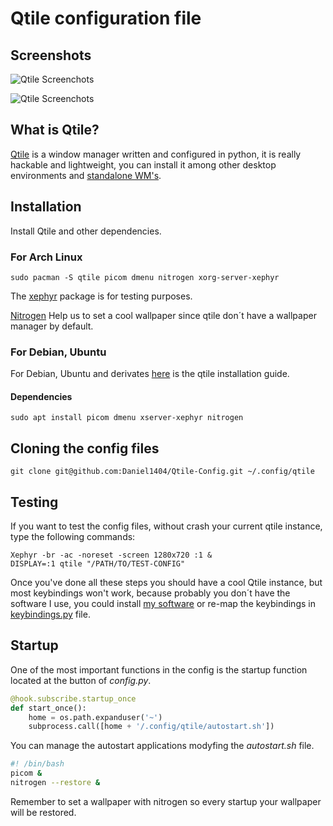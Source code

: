 # Qtile configuration file

## Screenshots

![Qtile Screenchots](../assets/qtile-2.png)

![Qtile Screenchots](../assets/Qtile-1.png)

## What is Qtile?

[Qtile](http://www.qtile.org/) is a window manager written and configured in python, it is really hackable and lightweight, you can install it among other desktop environments and [standalone WM's](https://wiki.archlinux.org/index.php/window_manager). 

## Installation
Install Qtile and other dependencies.

### For Arch Linux

```
sudo pacman -S qtile picom dmenu nitrogen xorg-server-xephyr
```

The [xephyr](https://wiki.archlinux.org/index.php/Xephyr) package is for testing  purposes.

[Nitrogen](https://wiki.archlinux.org/index.php/nitrogen) Help us to set a cool wallpaper since qtile don´t have a wallpaper manager by default.

### For Debian, Ubuntu

For Debian, Ubuntu and derivates [here](http://docs.qtile.org/en/latest/manual/install/ubuntu.html) is the qtile installation guide.
#### Dependencies
```
sudo apt install picom dmenu xserver-xephyr nitrogen
```
## Cloning the config files
```
git clone git@github.com:Daniel1404/Qtile-Config.git ~/.config/qtile
```

## Testing 

If you want to test the config files, without crash your current qtile instance, type the following commands:

```
Xephyr -br -ac -noreset -screen 1280x720 :1 &
DISPLAY=:1 qtile "/PATH/TO/TEST-CONFIG"
```
Once you've done all these steps you  should have a cool Qtile instance, but most keybindings won't work, because probably you don´t have the software I use, you could install [my software]() or re-map the keybindings in [keybindings.py](https://github.com/Daniel1404/Qtile-Config/blob/main/keybindings.py) file.

## Startup 

One of the most important functions in the config is the startup function located  at the button of _config.py_.

``` python
@hook.subscribe.startup_once
def start_once():
    home = os.path.expanduser('~')
    subprocess.call([home + '/.config/qtile/autostart.sh'])
```
You can manage the autostart applications modyfing the  _autostart.sh_ file.

``` bash
#! /bin/bash 
picom &
nitrogen --restore &
```
Remember to set a wallpaper with nitrogen so every startup your wallpaper will be restored.
